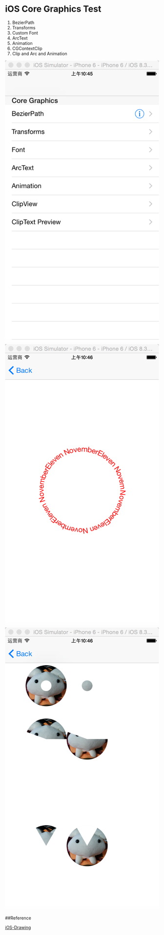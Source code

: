 # iOS Core Graphics Test

1. BezierPath
2. Transforms
3. Custom Font
4. ArcText
5. Animation
6. CGContextClip
7. Clip and Arc and Animation

![img](img/1.png)
![img](img/2.png)
![img](img/3.png)

##Reference

[iOS-Drawing](https://github.com/erica/iOS-Drawing)